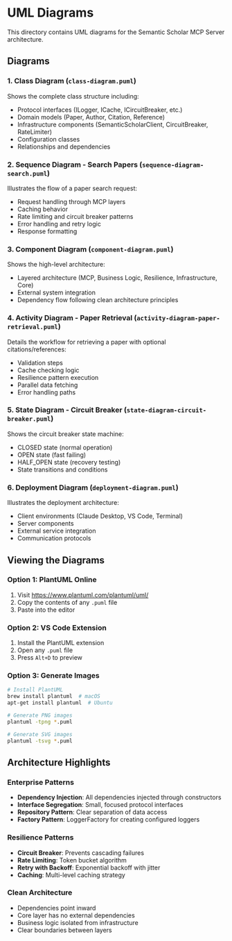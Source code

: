 # UML Diagrams

This directory contains UML diagrams for the Semantic Scholar MCP Server architecture.

## Diagrams

### 1. Class Diagram (`class-diagram.puml`)
Shows the complete class structure including:
- Protocol interfaces (ILogger, ICache, ICircuitBreaker, etc.)
- Domain models (Paper, Author, Citation, Reference)
- Infrastructure components (SemanticScholarClient, CircuitBreaker, RateLimiter)
- Configuration classes
- Relationships and dependencies

### 2. Sequence Diagram - Search Papers (`sequence-diagram-search.puml`)
Illustrates the flow of a paper search request:
- Request handling through MCP layers
- Caching behavior
- Rate limiting and circuit breaker patterns
- Error handling and retry logic
- Response formatting

### 3. Component Diagram (`component-diagram.puml`)
Shows the high-level architecture:
- Layered architecture (MCP, Business Logic, Resilience, Infrastructure, Core)
- External system integration
- Dependency flow following clean architecture principles

### 4. Activity Diagram - Paper Retrieval (`activity-diagram-paper-retrieval.puml`)
Details the workflow for retrieving a paper with optional citations/references:
- Validation steps
- Cache checking logic
- Resilience pattern execution
- Parallel data fetching
- Error handling paths

### 5. State Diagram - Circuit Breaker (`state-diagram-circuit-breaker.puml`)
Shows the circuit breaker state machine:
- CLOSED state (normal operation)
- OPEN state (fast failing)
- HALF_OPEN state (recovery testing)
- State transitions and conditions

### 6. Deployment Diagram (`deployment-diagram.puml`)
Illustrates the deployment architecture:
- Client environments (Claude Desktop, VS Code, Terminal)
- Server components
- External service integration
- Communication protocols

## Viewing the Diagrams

### Option 1: PlantUML Online
1. Visit https://www.plantuml.com/plantuml/uml/
2. Copy the contents of any `.puml` file
3. Paste into the editor

### Option 2: VS Code Extension
1. Install the PlantUML extension
2. Open any `.puml` file
3. Press `Alt+D` to preview

### Option 3: Generate Images
```bash
# Install PlantUML
brew install plantuml  # macOS
apt-get install plantuml  # Ubuntu

# Generate PNG images
plantuml -tpng *.puml

# Generate SVG images
plantuml -tsvg *.puml
```

## Architecture Highlights

### Enterprise Patterns
- **Dependency Injection**: All dependencies injected through constructors
- **Interface Segregation**: Small, focused protocol interfaces
- **Repository Pattern**: Clear separation of data access
- **Factory Pattern**: LoggerFactory for creating configured loggers

### Resilience Patterns
- **Circuit Breaker**: Prevents cascading failures
- **Rate Limiting**: Token bucket algorithm
- **Retry with Backoff**: Exponential backoff with jitter
- **Caching**: Multi-level caching strategy

### Clean Architecture
- Dependencies point inward
- Core layer has no external dependencies
- Business logic isolated from infrastructure
- Clear boundaries between layers
